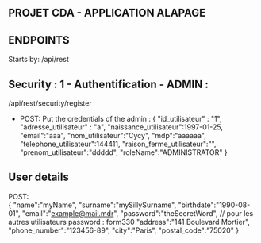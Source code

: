 ## PROJET CDA - APPLICATION ALAPAGE

## ENDPOINTS
Starts by: /api/rest


## Security : 1 - Authentification - ADMIN : 
/api/rest/security/register
- POST: Put the credentials of the admin :
{
"id_utilisateur" : "1",
"adresse_utilisateur" : "a",
"naissance_utilisateur":1997-01-25,
"email":"aaa",
"nom_utilisateur":"Cycy",
"mdp":"aaaaaa",
"telephone_utilisateur":144411,
"raison_ferme_utilisateur":"",
"prenom_utilisateur":"ddddd",
"roleName":"ADMINISTRATOR"
}


## User details

POST:\
{
"name":"myName",
"surname":"mySillySurname",
"birthdate":"1990-08-01",
"email":"example@mail.mdr",
"password":"theSecretWord", // pour les autres utilisateurs password : form330
"address":"141 Boulevard Mortier",
"phone_number":"123456-89",
"city":"Paris",
"postal_code":"75020"
}